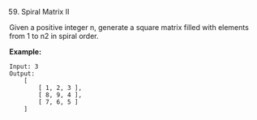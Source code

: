 59. Spiral Matrix II

Given a positive integer n, generate a square matrix filled with elements from 1 to n2 in spiral order.

**Example:**

    Input: 3
    Output:
        [
            [ 1, 2, 3 ],
            [ 8, 9, 4 ],
            [ 7, 6, 5 ]
        ]